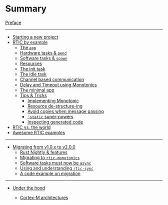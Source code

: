 # Summary

[Preface](./preface.md)

---

- [Starting a new project](./starting_a_project.md)
- [RTIC by example](./by-example.md)
  - [The `app`](./by-example/app.md)
  - [Hardware tasks & `pend`](./by-example/hardware_tasks.md)
  - [Software tasks & `spawn`](./by-example/software_tasks.md)
  - [Resources](./by-example/resources.md)
  - [The init task](./by-example/app_init.md)
  - [The idle task](./by-example/app_idle.md)
  - [Channel based communication](./by-example/channel.md)
  - [Delay and Timeout using Monotonics](./by-example/delay.md)
  - [The minimal app](./by-example/app_minimal.md)
  - [Tips & Tricks](./by-example/tips/index.md)
    - [Implementing Monotonic](./by-example/tips/monotonic_impl.md)
    - [Resource de-structure-ing](./by-example/tips/destructureing.md)
    - [Avoid copies when message passing](./by-example/tips/indirection.md)
    - [`'static` super-powers](./by-example/tips/static_lifetimes.md)
    - [Inspecting generated code](./by-example/tips/view_code.md)
    <!-- - [Running tasks from RAM](./by-example/tips/from_ram.md) -->
    <!-- - [`#[cfg(..)]` support](./by-example/tips.md) -->
- [RTIC vs. the world](./rtic_vs.md)
- [Awesome RTIC examples](./awesome_rtic.md)

---

- [Migrating from v1.0.x to v2.0.0](./migration_v1_v2.md)
  - [Rust Nightly & features](./migration_v1_v2/nightly.md)
  - [Migrating to `rtic-monotonics`](./migration_v1_v2/monotonics.md)
  - [Software tasks must now be `async`](./migration_v1_v2/async_tasks.md)
  - [Using and understanding `rtic-sync`](./migration_v1_v2/rtic-sync.md)
  - [A code example on migration](./migration_v1_v2/complete_example.md)

---

- [Under the hood](./internals.md)
  - [Cortex-M architectures](./internals/targets.md)
  <!--- [Interrupt configuration](./internals/interrupt-configuration.md)-->
  <!--- [Non-reentrancy](./internals/non-reentrancy.md)-->
  <!--- [Access control](./internals/access.md)-->
  <!--- [Late resources](./internals/late-resources.md)-->
  <!--- [Critical sections](./internals/critical-sections.md)-->
  <!--- [Ceiling analysis](./internals/ceilings.md)-->
  <!--- [Software tasks](./internals/tasks.md)-->
  <!--- [Timer queue](./internals/timer-queue.md)-->

  <!-- - [Defining tasks](./by-example/app_task.md) -->
  <!-- - [Software tasks & `spawn`](./by-example/software_tasks.md)
    - [Message passing & `capacity`](./by-example/message_passing.md)
    - [Task priorities](./by-example/app_priorities.md)
    - [Monotonic & `spawn_{at/after}`](./by-example/monotonic.md) 
  -->